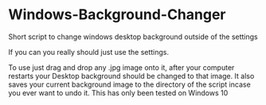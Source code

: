 # Windows-Background-Changer
Short script to change windows desktop background outside of the settings

If you can you really should just use the settings.

To use just drag and drop any .jpg image onto it, after your computer restarts your Desktop background should be changed to that image.
It also saves your current background image to the directory of the script incase you ever want to undo it.
This has only been tested on Windows 10
